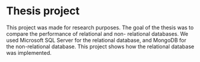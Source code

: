# Thesis project

This project was made for research purposes. The goal of the thesis was to compare the performance of relational and non- relational databases. We used Microsoft SQL Server for the relational database, and MongoDB for the non-relational database. This project shows how the relational database was implemented.
